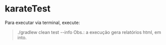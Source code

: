 # karateTest
Para executar via terminal, execute:
> ./gradlew clean test --info
Obs.: a execução gera relatórios html, em into.
